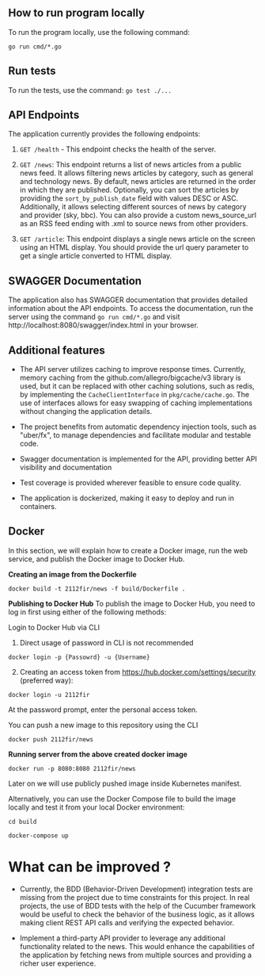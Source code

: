 ## How to run program locally 
To run the program locally, use the following command:

````
go run cmd/*.go 
````
## Run tests
To run the tests, use the command:
`go test ./...`

## API Endpoints
The application currently provides the following endpoints:
1. ``GET /health`` - This endpoint checks the health of the server.

2. ``GET /news``: This endpoint returns a list of news articles from a public news feed. It allows filtering news articles by category, such as general and technology news. By default, news articles are returned in the order in which they are published. Optionally, you can sort the articles by providing the `sort_by_publish_date` field with values DESC or ASC. Additionally, it allows selecting different sources of news by category and provider (sky, bbc). You can also provide a custom news_source_url as an RSS feed ending with .xml to source news from other providers.


3. ``GET /article``: This endpoint displays a single news article on the screen using an HTML display. You should provide the url query parameter to get a single article converted to HTML display.


## SWAGGER Documentation
The application also has SWAGGER documentation that provides detailed information about the API endpoints. To access the documentation, run the server using the command `go run cmd/*.go` and visit http://localhost:8080/swagger/index.html in your browser.

## Additional features
- The API server utilizes caching to improve response times. Currently, memory caching from the github.com/allegro/bigcache/v3 library is used, but it can be replaced with other caching solutions, such as redis, by implementing the `CacheClientInterface` in `pkg/cache/cache.go`. The use of interfaces allows for easy swapping of caching implementations without changing the application details.

- The project benefits from automatic dependency injection tools, such as "uber/fx", to manage dependencies and facilitate modular and testable code.

- Swagger documentation is implemented for the API, providing better API visibility and documentation

- Test coverage is provided wherever feasible to ensure code quality.

- The application is dockerized, making it easy to deploy and run in containers.

## Docker

In this section, we will explain how to create a Docker image, run the web service, and publish the Docker image to Docker Hub.

**Creating an image from the Dockerfile**
````
docker build -t 2112fir/news -f build/Dockerfile .
````

**Publishing to Docker Hub**
To publish the image to Docker Hub, you need to log in first using either of the following methods:

Login to Docker Hub via CLI
1) Direct usage of password in CLI is not recommended 
````
docker login -p {Passowrd} -u {Username}
````

2) Creating an access token from https://hub.docker.com/settings/security (preferred way):
````
docker login -u 2112fir
````

At the password prompt, enter the personal access token.

You can push a new image to this repository using the CLI
````
docker push 2112fir/news
````

**Running server from the above created docker image**
````
docker run -p 8080:8080 2112fir/news
````

Later on we will use publicly pushed image inside Kubernetes manifest.

Alternatively, you can use the Docker Compose file to build the image locally and test it from your local Docker environment:
````
cd build

docker-compose up
````


# What can be improved ?
- Currently, the BDD (Behavior-Driven Development) integration tests are missing from the project due to time constraints for this project. In real projects, the use of BDD tests with the help of the Cucumber framework would be useful to check the behavior of the business logic, as it allows making client REST API calls and verifying the expected behavior.

- Implement a third-party API provider to leverage any additional functionality related to the news. This would enhance the capabilities of the application by fetching news from multiple sources and providing a richer user experience.